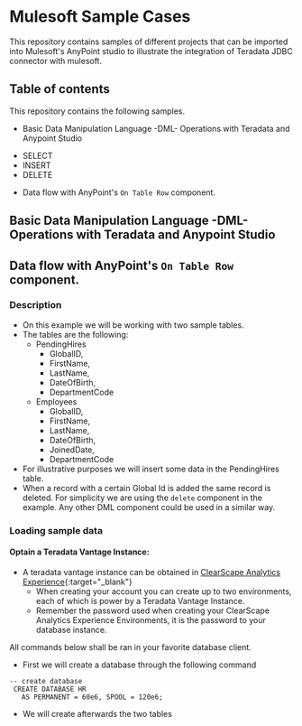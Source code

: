 # Mulesoft Sample Cases

This repository contains samples of different projects that can be imported into Mulesoft's AnyPoint studio to illustrate the integration of Teradata JDBC connector with mulesoft. 

## Table of contents

This repository contains the following samples.

* Basic Data Manipulation Language -DML- Operations with Teradata and Anypoint Studio
- SELECT
- INSERT
- DELETE

* Data flow with AnyPoint's `On Table Row` component.

## Basic Data Manipulation Language -DML- Operations with Teradata and Anypoint Studio

## Data flow with AnyPoint's `On Table Row` component.

### Description
* On this example we will be working with two sample tables.
* The tables are the following:
    * PendingHires
        * GlobalID,
        * FirstName,
        * LastName,
        * DateOfBirth,
        * DepartmentCode
    * Employees
        * GlobalID,
        * FirstName,
        * LastName,
        * DateOfBirth,
        * JoinedDate,
        * DepartmentCode
* For illustrative purposes we will insert some data in the PendingHires table.
* When a record with a certain Global Id is added the same record is deleted.
For simplicity we are using the `delete` component in the example. Any other DML component could be used in a similar way.

### Loading sample data
#### Optain a Teradata Vantage Instance:

* A teradata vantage instance can be obtained in [ClearScape Analytics Experience](http://teradata.com/experience){:target="_blank"}
    * When creating your account you can create up to two environments, each of which is power by a Teradata Vantage Instance. 
    * Remember the password used when creating your ClearScape Analytics Experience Environments, it is the password to your database instance.


All commands below shall be ran in your favorite database client.

* First we will create a database through the following command
```
-- create database
 CREATE DATABASE HR
   AS PERMANENT = 60e6, SPOOL = 120e6;
```
* We will create afterwards the two tables
